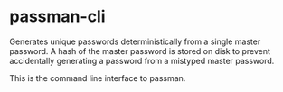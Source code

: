 # passman-cli

Generates unique passwords deterministically from a single master password.
A hash of the master password is stored on disk to prevent accidentally
generating a password from a mistyped master password.

This is the command line interface to passman.
